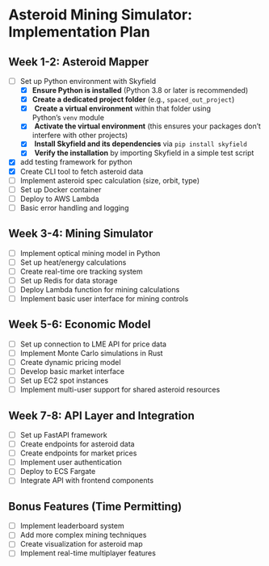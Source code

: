 # Asteroid Mining Simulator: Implementation Plan

## Week 1-2: Asteroid Mapper

- [ ] Set up Python environment with Skyfield
	- [x] **Ensure Python is installed** (Python 3.8 or later is recommended)
	- [x] **Create a dedicated project folder** (e.g., `spaced_out_project`)
	- [x]  **Create a virtual environment** within that folder using Python’s `venv` module
	- [x]  **Activate the virtual environment** (this ensures your packages don’t interfere with other projects)
	- [x]  **Install Skyfield and its dependencies** via `pip install skyfield`
	- [x]  **Verify the installation** by importing Skyfield in a simple test script
- [x] add testing framework for python
- [x] Create CLI tool to fetch asteroid data
- [ ] Implement asteroid spec calculation (size, orbit, type)
- [ ] Set up Docker container
- [ ] Deploy to AWS Lambda
- [ ] Basic error handling and logging

## Week 3-4: Mining Simulator

- [ ] Implement optical mining model in Python
- [ ] Set up heat/energy calculations
- [ ] Create real-time ore tracking system
- [ ] Set up Redis for data storage
- [ ] Deploy Lambda function for mining calculations
- [ ] Implement basic user interface for mining controls

## Week 5-6: Economic Model

- [ ] Set up connection to LME API for price data
- [ ] Implement Monte Carlo simulations in Rust
- [ ] Create dynamic pricing model
- [ ] Develop basic market interface
- [ ] Set up EC2 spot instances
- [ ] Implement multi-user support for shared asteroid resources

## Week 7-8: API Layer and Integration

- [ ] Set up FastAPI framework
- [ ] Create endpoints for asteroid data
- [ ] Create endpoints for market prices
- [ ] Implement user authentication
- [ ] Deploy to ECS Fargate
- [ ] Integrate API with frontend components

## Bonus Features (Time Permitting)

- [ ] Implement leaderboard system
- [ ] Add more complex mining techniques
- [ ] Create visualization for asteroid map
- [ ] Implement real-time multiplayer features
